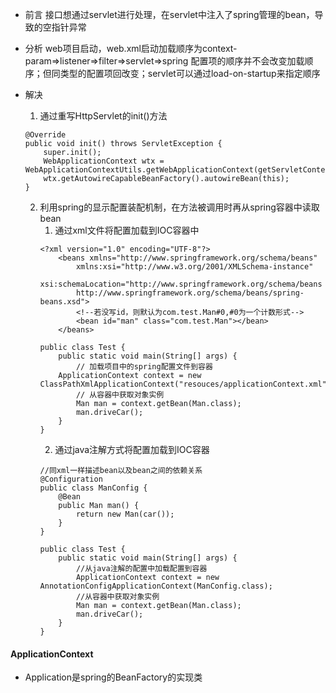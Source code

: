 - 前言
	接口想通过servlet进行处理，在servlet中注入了spring管理的bean，导致的空指针异常

- 分析
	web项目启动，web.xml启动加载顺序为context-param=>listener=>filter=>servlet=>spring
	配置项的顺序并不会改变加载顺序；但同类型的配置项回改变；servlet可以通过load-on-startup来指定顺序

- 解决
	1. 通过重写HttpServlet的init()方法
	```
	@Override
    public void init() throws ServletException {
		super.init();
		WebApplicationContext wtx =  WebApplicationContextUtils.getWebApplicationContext(getServletContext());
		wtx.getAutowireCapableBeanFactory().autowireBean(this);
	}
	```

	2. 利用spring的显示配置装配机制，在方法被调用时再从spring容器中读取bean
		1. 通过xml文件将配置加载到IOC容器中
		```
		<?xml version="1.0" encoding="UTF-8"?>
			<beans xmlns="http://www.springframework.org/schema/beans"
				xmlns:xsi="http://www.w3.org/2001/XMLSchema-instance"
				xsi:schemaLocation="http://www.springframework.org/schema/beans
				http://www.springframework.org/schema/beans/spring-beans.xsd">
				<!--若没写id，则默认为com.test.Man#0,#0为一个计数形式-->
				<bean id="man" class="com.test.Man"></bean>
			</beans>
		```
		```
		public class Test {
			public static void main(String[] args) {
				// 加载项目中的spring配置文件到容器
			ApplicationContext context = new ClassPathXmlApplicationContext("resouces/applicationContext.xml");
				// 从容器中获取对象实例
				Man man = context.getBean(Man.class);
				man.driveCar();
			}
		}
		```
		2. 通过java注解方式将配置加载到IOC容器
		```
		//同xml一样描述bean以及bean之间的依赖关系
		@Configuration
		public class ManConfig {
			@Bean
			public Man man() {
				return new Man(car());
			}
		}
		```
		```
		public class Test {
			public static void main(String[] args) {
				//从java注解的配置中加载配置到容器
				ApplicationContext context = new AnnotationConfigApplicationContext(ManConfig.class);
				//从容器中获取对象实例
				Man man = context.getBean(Man.class);
				man.driveCar();
			}
		}
		```

#### ApplicationContext
- Application是spring的BeanFactory的实现类
